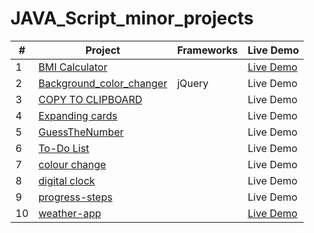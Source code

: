 # JAVA_Script_minor_projects
| #  | Project |Frameworks| Live Demo  |
|-------|-----|----|------------|
|  1 | [BMI Calculator](https://github.com/sudhanshusingh07/JAVA_Script_minor_projects/tree/main/BMI%20Calculator)|  | [Live Demo](http://java-script-minor-projects.vercel.app/) |
| 2 | [Background_color_changer](https://github.com/sudhanshusingh07/JAVA_Script_minor_projects/tree/main/Background_color_changer)|jQuery |Live Demo|
| 3 | [COPY TO CLIPBOARD](https://github.com/sudhanshusingh07/JAVA_Script_minor_projects/tree/main/COPY%20TO%20CLIPBOARD)| |Live Demo|
| 4 | [Expanding cards](https://github.com/sudhanshusingh07/JAVA_Script_minor_projects/tree/main/Expanding%20cards)| |Live Demo|
| 5 | [GuessTheNumber](https://github.com/sudhanshusingh07/JAVA_Script_minor_projects/tree/main/GuessTheNumber) ||Live Demo|
| 6 | [To-Do List](https://github.com/sudhanshusingh07/JAVA_Script_minor_projects/tree/main/To-Do%20List)| |Live Demo|
| 7 | [colour change](https://github.com/sudhanshusingh07/JAVA_Script_minor_projects/tree/main/colour%20change)| |Live Demo|
| 8 | [digital clock](https://github.com/sudhanshusingh07/JAVA_Script_minor_projects/tree/main/digital%20clock)| |Live Demo|
| 9 | [progress-steps](https://github.com/sudhanshusingh07/JAVA_Script_minor_projects/tree/main/progress-steps)| |Live Demo|
| 10 | [weather-app](https://github.com/sudhanshusingh07/JAVA_Script_minor_projects/tree/main/weather-app)| |[Live Demo](https://weather-app-xi-blond-44.vercel.app/)|

